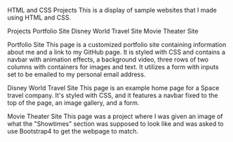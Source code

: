 HTML and CSS Projects
This is a display of sample websites that I made using HTML and CSS.

Projects
Portfolio Site
Disney World Travel Site
Movie Theater Site

Portfolio Site
This page is a customized portfolio site containing information about me and a link to my GitHub page. It is styled with CSS and contains a navbar with animation effects, a background video, three rows of two columns with containers for images and text. It utilizes a form with inputs set to be emailed to my personal email address.

Disney World Travel Site
This page is an example home page for a Space travel company. It's styled with CSS, and it features a navbar fixed to the top of the page, an image gallery, and a form.

Movie Theater Site
This page was a project where I was given an image of what the "Showtimes" section was supposed to look like and was asked to use Bootstrap4 to get the webpage to match.
